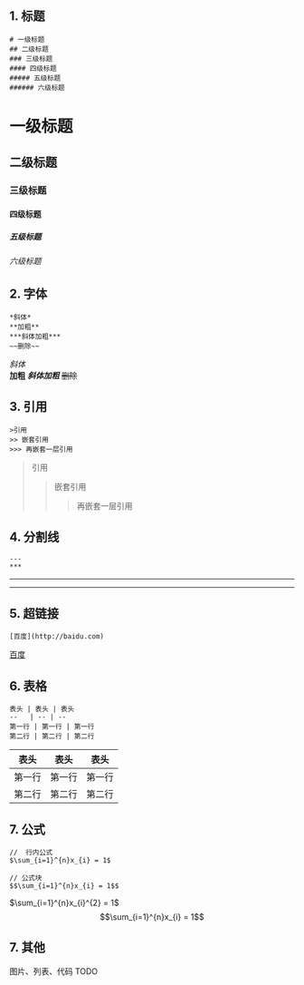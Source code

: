 ## 1. 标题
```
# 一级标题
## 二级标题
### 三级标题
#### 四级标题
##### 五级标题
###### 六级标题
```
# 一级标题
## 二级标题
### 三级标题
#### 四级标题
##### 五级标题
###### 六级标题

## 2. 字体
```
*斜体*    
**加粗**
***斜体加粗***
~~删除~~
```
*斜体*    
**加粗**
***斜体加粗***
~~删除~~

## 3. 引用
```
>引用
>> 嵌套引用
>>> 再嵌套一层引用
```
>引用
>> 嵌套引用
>>> 再嵌套一层引用

## 4. 分割线
```
---
***
```
---
***

## 5. 超链接
```
[百度](http://baidu.com)
```
[百度](http://baidu.com)

## 6. 表格
```
表头 | 表头 | 表头
--   | -- | -- 
第一行 | 第一行 | 第一行
第二行 | 第二行 | 第二行
```
表头 | 表头 | 表头
--   | -- | -- 
第一行 | 第一行 | 第一行
第二行 | 第二行 | 第二行

## 7. 公式
```
//  行内公式
$\sum_{i=1}^{n}x_{i} = 1$

// 公式块
$$\sum_{i=1}^{n}x_{i} = 1$$
```
$\sum_{i=1}^{n}x_{i}^{2} = 1$
$$\sum_{i=1}^{n}x_{i} = 1$$

## 7.  其他
图片、列表、代码  TODO
